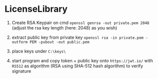 # LicenseLibrary


1. Create RSA Keypair on cmd  `openssl genrsa -out private.pem 2048` (adjust the rsa key length (here: 2048) as you wish)

2. extract public key from private key `openssl rsa -in private.pem -outform PEM -pubout -out public.pem`

3. place keys under `C:\keys\`

4. start program and copy token + public key onto `https://jwt.io/` with `RS512` as algorithm (RSA using SHA-512 hash algorithm) to verify signature
